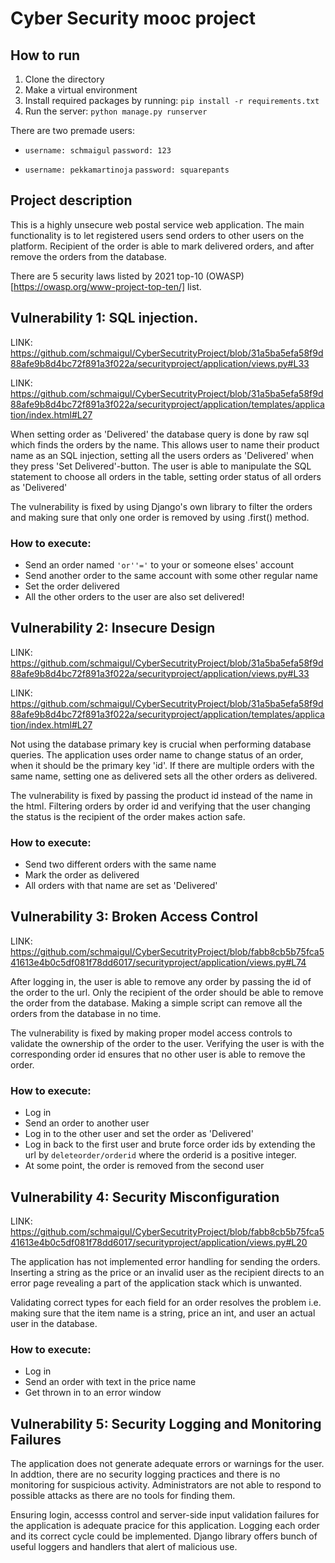# Cyber Security mooc project

## How to run

1. Clone the directory
2. Make a virtual environment
3. Install required packages by running: ``pip install -r requirements.txt``
4. Run the server: ``python manage.py runserver``

There are two premade users:

- ``username: schmaigul``
``password: 123``

- ``username: pekkamartinoja``
``password: squarepants``
 
## Project description

This is a highly unsecure web postal service web application. The main functionality is to let registered users send orders to other users on the platform. Recipient of the order is able to mark delivered orders, and after remove the orders from the database. 

There are 5 security laws listed by 2021 top-10 (OWASP)[https://owasp.org/www-project-top-ten/] list.

## Vulnerability 1: SQL injection.

LINK: https://github.com/schmaigul/CyberSecutrityProject/blob/31a5ba5efa58f9d88afe9b8d4bc72f891a3f022a/securityproject/application/views.py#L33

LINK: https://github.com/schmaigul/CyberSecutrityProject/blob/31a5ba5efa58f9d88afe9b8d4bc72f891a3f022a/securityproject/application/templates/application/index.html#L27

When setting order as 'Delivered' the database query is done by raw sql which finds the orders by the name. This allows user to name their product name as an SQL injection, setting all the users orders as 'Delivered' when they press 'Set Delivered'-button. The user is able to manipulate the SQL statement to choose all orders in the table, setting order status of all orders as 'Delivered'

The vulnerability is fixed by using Django's own library to filter the orders and making sure that only one order is removed by using .first() method.

### How to execute:

- Send an order named `` 'or''=' `` to your or someone elses' account
- Send another order to the same account with some other regular name
- Set the order delivered
- All the other orders to the user are also set delivered!

## Vulnerability 2: Insecure Design

LINK: https://github.com/schmaigul/CyberSecutrityProject/blob/31a5ba5efa58f9d88afe9b8d4bc72f891a3f022a/securityproject/application/views.py#L33

LINK: https://github.com/schmaigul/CyberSecutrityProject/blob/31a5ba5efa58f9d88afe9b8d4bc72f891a3f022a/securityproject/application/templates/application/index.html#L27

Not using the database primary key is crucial when performing database queries. The application uses order name to change status of an order, when it should be the primary key 'id'. If there are multiple orders with the same name, setting one as delivered sets all the other orders as delivered.

The vulnerability is fixed by passing the product id instead of the name in the html. Filtering orders by order id and verifying that the user changing the status is the recipient of the order makes action safe.

### How to execute:

- Send two different orders with the same name
- Mark the order as delivered
- All orders with that name are set as 'Delivered'

## Vulnerability 3: Broken Access Control

LINK: https://github.com/schmaigul/CyberSecutrityProject/blob/fabb8cb5b75fca541613e4b0c5df081f78dd6017/securityproject/application/views.py#L74

After logging in, the user is able to remove any order by passing the id of the order to the url. Only the recipient of the order should be able to remove the order from the database. Making a simple script can remove all the orders from the database in no time.

The vulnerability is fixed by making proper model access controls to validate the ownership of the order to the user. Verifying the user is with the corresponding order id ensures that no other user is able to remove the order.

### How to execute:

- Log in
- Send an order to another user
- Log in to the other user and set the order as 'Delivered'
- Log in back to the first user and brute force order ids by extending the url by ``deleteorder/orderid`` where the orderid is a positive integer.
- At some point, the order is removed from the second user

## Vulnerability 4: Security Misconfiguration

LINK: https://github.com/schmaigul/CyberSecutrityProject/blob/fabb8cb5b75fca541613e4b0c5df081f78dd6017/securityproject/application/views.py#L20

The application has not implemented error handling for sending the orders.
Inserting a string as the price or an invalid user as the recipient directs to an error page revealing a part of the application stack which is unwanted.

Validating correct types for each field for an order resolves the problem i.e. making sure that the item name is a string, price an int, and user an actual user in the database.

### How to execute:

- Log in
- Send an order with text in the price name
- Get thrown in to an error window

## Vulnerability 5: Security Logging and Monitoring Failures

The application does not generate adequate errors or warnings for the user. In addtion, there are no security logging practices and there is no monitoring for suspicious activity. Administrators are not able to respond to possible attacks as there are no tools for finding them.

Ensuring login, accesss control and server-side input validation failures for the application is adequate pracice for this application. Logging each order and its correct cycle could be implemented. Django library offers bunch of useful loggers and handlers that alert of malicious use.


